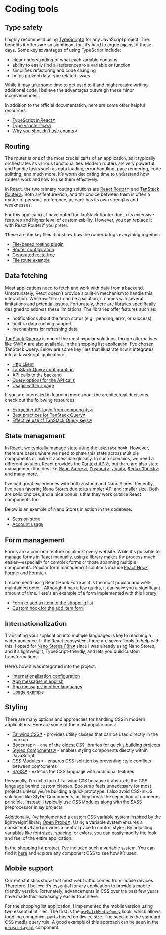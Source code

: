 # Coding tools

## Type safety

I highly recommend using [TypeScript↗](https://www.typescriptlang.org/) for any JavaScript project. The benefits it offers are so significant that it’s hard to argue against it these days. Some key advantages of using TypeScript include:

- clear understanding of what each variable contains
- ability to easily find all references to a variable or function
- simplifies refactoring and code changing
- helps prevent data type related issues

While it may take some time to get used to it and might require writing additional code, I believe the advantages outweigh these minor inconveniences.

In addition to the official documentation, here are some other helpful resources:

- [TypeScript in React↗](https://www.youtube.com/watch?v=TPACABQTHvM)
- [Type vs interface↗](https://www.youtube.com/watch?v=Idf0zh9f3qQ)
- [Why you shouldn’t use enums↗](https://www.youtube.com/watch?v=3aUHskjF7pc)

## Routing

The router is one of the most crucial parts of an application, as it typically orchestrates its various functionalities. Modern routers are very powerful and handle tasks such as data loading, error handling, page rendering, code splitting, and much more. It’s worth dedicating time to understand how routers work and how to use them effectively.

In React, the two primary routing solutions are [React Router↗](https://reactrouter.com/) and [TanStack Router↗](https://tanstack.com/router/latest). Both are feature-rich, and the choice between them is often a matter of personal preference, as each has its own strengths and weaknesses.

For this application, I have opted for TanStack Router due to its extensive features and higher level of customizability. However, you can replace it with React Router if you prefer.

These are the key files that show how the router brings everything together:

- [File-based routing plugin](../build/plugins.ts)
- [Router configuration](../src/router/routerProvider.tsx)
- [Generated route tree](../src/router/routeTree.gen.ts)
- [File route example](../src/router/routes/shoppingLists/$id.tsx)

## Data fetching

Most applications need to fetch and work with data from a backend. Unfortunately, React doesn’t provide a built-in mechanism to handle this interaction. While `useEffect` can be a solution, it comes with several limitations and potential issues. Fortunately, there are libraries specifically designed to address these limitations. The libraries offer features such as:

- notifications about the fetch status (e.g., pending, error, or success)
- built-in data caching support
- mechanisms for refreshing data

[TanStack Query↗](https://tanstack.com/query/latest) is one of the most popular solutions, though alternatives like [SWR↗](https://swr.vercel.app/) are also available. In the shopping list application, I’ve chosen TanStack Query. Below are some key files that illustrate how it integrates into a JavaScript application:

- [Http client](../src/api/httpClientProvider.ts)
- [TanStack Query configuration](../src/api/queryProvider.tsx)
- [API calls to the backend](../src/features/shoppingLists/api/shoppingListsApi.ts)
- [Query options for the API calls](../src/features/shoppingLists/api/shoppingListsQueries.ts)
- [Usage within a page](../src/features/shoppingLists/components/shoppingListsPage/shoppingListsPage.tsx)

If you are interested in learning more about the architectural decisions, check out the following resources:

- [Extracting API logic from components↗](https://profy.dev/article/react-architecture-api-layer)
- [Best practices for TanStack Query↗](https://www.reddit.com/r/reactjs/comments/18z3nsi/comment/kgfz6uz/?utm_source=share&utm_medium=web3x&utm_name=web3xcss&utm_term=1&rdt=51317)
- [Effective use of TanStack Query keys↗](https://tkdodo.eu/blog/effective-react-query-keys)

## State management

In React, we typically manage state using the `useState` hook. However, there are cases where we need to share this state across multiple components or make it accessible globally. In such scenarios, we need a different solution. React provides the [Context API↗](https://react.dev/reference/react/createContext), but there are also state management libraries like [Nano Stores↗](https://github.com/nanostores/nanostores), [Zustand↗](https://github.com/pmndrs/zustand), [Jotai↗](https://jotai.org/), [Redux Toolkit↗](https://redux-toolkit.js.org/) and many more.

I’ve had great experiences with both Zustand and Nano Stores. Recently, I’ve been favoring Nano Stores due to its simpler API and smaller size. Both are solid choices, and a nice bonus is that they work outside React components too.

Below is an example of Nano Stores in action in the codebase:

- [Session store](../src/stores/sessionStore/sessionStore.ts)
- [Account usage](../src/features/bootstrap/components/privateLayout/toolbar/profileDropdown.tsx)

## Form management

Forms are a common feature on almost every website. While it's possible to manage forms in React manually, using a library makes the process much easier—especially for complex forms or those spanning multiple components. Popular form management solutions include [React Hook Form↗](https://react-hook-form.com/) and [Formik↗](https://formik.org/).

I recommend using React Hook Form as it is the most popular and well-maintained option. Although it has a few quirks, it can save you a significant amount of time. Here's an example of a form implemented with this library:

- [Form to add an item to the shopping list](../src/features/shoppingLists/components/shoppingListPage/addItemForm/addItemForm.tsx)
- [Custom hook for the add item form](../src/features/shoppingLists/components/shoppingListPage/addItemForm/useAddItemForm.ts)

## Internationalization

Translating your application into multiple languages is key to reaching a wider audience. In the React ecosystem, there are several tools to help with this. I opted for [Nano Stores I18n↗](https://github.com/nanostores/i18n) since I was already using Nano Stores, and it’s lightweight, TypeScript-friendly, and lets you build custom transformations.

Here’s how it was integrated into the project:

- [Internationalization configuration](../src/i18n/i18nProvider.ts)
- [App messages in english](../src/i18n/i18nMessages.ts)
- [App messages in other languages](../src/i18n/i18n-fr-FR.json)
- [Usage example](../src/features/shoppingLists/components/shoppingListPage/listStatsView/listStatsView.tsx)

## Styling

There are many options and approaches for handling CSS in modern applications. Here are some of the most popular ones:

- [Tailwind CSS↗](https://tailwindcss.com/) - provides utility classes that can be used directly in the markup
- [Bootstrap↗](https://getbootstrap.com/) - one of the oldest CSS libraries for quickly building projects
- [Styled Components↗](https://styled-components.com/) - enables styling components directly within JavaScript
- [CSS Modules↗](https://github.com/css-modules/css-modules) - ensures CSS isolation by preventing style conflicts between components
- [SASS↗](https://sass-lang.com/) - extends the CSS language with additional features

Personally, I’m not a fan of Tailwind CSS because it abstracts the CSS language behind custom classes. Bootstrap feels unnecessary for most projects unless you’re building a quick prototype. I also avoid CSS-in-JS solutions like Styled Components, as they break the separation of concerns principle. Instead, I typically use CSS Modules along with the SASS preprocessor in my projects.

Additionally, I’ve implemented a custom CSS variable system inspired by the lightweight library [Open Props↗](https://open-props.style/). Using a variable system ensures a consistent UI and provides a central place to control styles. By adjusting variables like font sizes, spacing, or colors, you can easily modify the look and feel of the entire application.

In the shopping list project, I’ve included such a variable system. You can find it [here](../src/styles/varSystem) and explore any component CSS to see how it’s used.

## Mobile support

Current statistics show that most web traffic comes from mobile devices. Therefore, I believe it’s essential for any application to provide a mobile-friendly version. Fortunately, advancements in CSS over the past few years have made this increasingly easier to achieve.

For the shopping list application, I implemented the mobile version using two essential utilities. The first is the [`useMatchMediaQuery`](../src/hooks/useMatchMediaQuery.ts) hook, which allows toggling component parts based on device size. The second is the standard CSS media query rule. A good example of this approach can be seen in the [`privateLayout`](../src/features/bootstrap/components/privateLayout/privateLayout.tsx) component.
